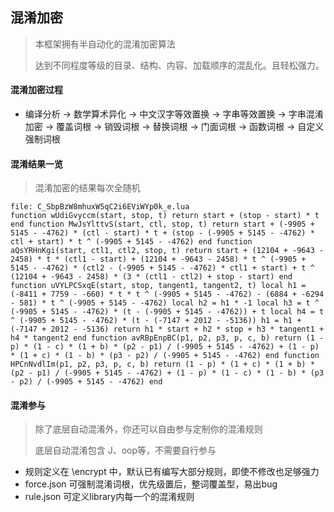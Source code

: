 ## 混淆加密

> 本框架拥有半自动化的混淆加密算法
>
> 达到不同程度等级的目录、结构、内容、加载顺序的混乱化。且轻松强力。

#### 混淆加密过程

* 编译分析 -> 数学算术异化 -> 中文汉字等效置换 -> 字串等效置换 -> 字串混淆加密 -> 覆盖词根 -> 销毁词根 -> 替换词根 -> 门面词根 -> 函数词根 -> 自定义强制词根

#### 混淆结果一览

> 混淆加密的结果每次全随机

```
file: C_SbpBzW8mhuxW5qC2i6EViWYp0k_e.lua
function wUdiGvyccm(start, stop, t) return start + (stop - start) * t end function MwJsYlttvS(start, ctl, stop, t) return start + (-9905 + 5145 - -4762) * (ctl - start) * t + (stop - (-9905 + 5145 - -4762) * ctl + start) * t ^ (-9905 + 5145 - -4762) end function aQsYRHnKgi(start, ctl1, ctl2, stop, t) return start + (12104 + -9643 - 2458) * t * (ctl1 - start) + (12104 + -9643 - 2458) * t ^ (-9905 + 5145 - -4762) * (ctl2 - (-9905 + 5145 - -4762) * ctl1 + start) + t ^ (12104 + -9643 - 2458) * (3 * (ctl1 - ctl2) + stop - start) end function uVYLPCSxqE(start, stop, tangent1, tangent2, t) local h1 = (-8411 + 7759 - -660) * t * t ^ (-9905 + 5145 - -4762) - (6884 + -6294 - 581) * t ^ (-9905 + 5145 - -4762) local h2 = h1 * -1 local h3 = t ^ (-9905 + 5145 - -4762) * (t - (-9905 + 5145 - -4762)) + t local h4 = t ^ (-9905 + 5145 - -4762) * (t - (-7147 + 2012 - -5136)) h1 = h1 + (-7147 + 2012 - -5136) return h1 * start + h2 * stop + h3 * tangent1 + h4 * tangent2 end function avRBpEnpBC(p1, p2, p3, p, c, b) return (1 - p) * (1 - c) * (1 + b) * (p2 - p1) / (-9905 + 5145 - -4762) + (1 - p) * (1 + c) * (1 - b) * (p3 - p2) / (-9905 + 5145 - -4762) end function HPCnNvdlIm(p1, p2, p3, p, c, b) return (1 - p) * (1 + c) * (1 + b) * (p2 - p1) / (-9905 + 5145 - -4762) + (1 - p) * (1 - c) * (1 - b) * (p3 - p2) / (-9905 + 5145 - -4762) end
```

#### 混淆参与

> 除了底层自动混淆外，你还可以自由参与定制你的混淆规则
> 
> 底层自动混淆包含 J、oop等，不需要自行参与

* 规则定义在 \encrypt 中，默认已有编写大部分规则，即使不修改也足够强力
* force.json 可强制混淆词根，优先级置后，整词覆盖型，易出bug
* rule.json 可定义library内每一个的混淆规则
